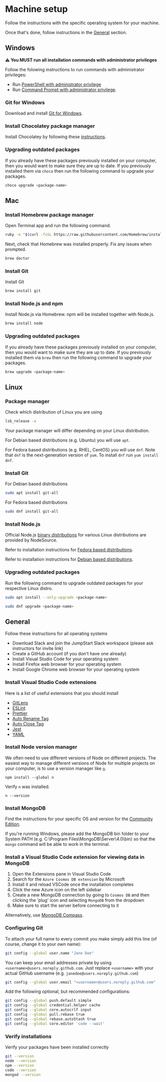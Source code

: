 # Machine setup

Follow the instructions with the specific operating system for your machine.

Once that's done, follow instructions in the [General](#general) section.

## Windows

**⚠️ You MUST run all installation commands with administrator privileges**

Follow the folowing instructions to run commands with administrator privileges:

- Run [PowerShell with administrator privilege](https://www.thewindowsclub.com/how-to-open-an-elevated-powershell-prompt-in-windows-10)
- Run [Command Prompt with administrator privilege](https://www.howtogeek.com/194041/how-to-open-the-command-prompt-as-administrator-in-windows-8.1/).

### Git for Windows

Download and install [Git for Windows](https://gitforwindows.org/).

### Install Chocolatey package manager

Install Chocolatey by following these [instructions](https://chocolatey.org/install).

### Upgrading outdated packages

If you already have these packages previously installed on your computer, then you would want to make sure they are up to date. If you previously installed them via `choco` then run the following command to upgrade your packages.

```sh
choco upgrade <package-name>
```

## Mac

### Install Homebrew package manager

Open Terminal app and run the following command.

```sh
ruby -e "$(curl -fsSL https://raw.githubusercontent.com/Homebrew/install/master/install)"
```

Next, check that Homebrew was installed properly. Fix any issues when prompted.

```sh
brew doctor
```

### Install Git

Install Git

```sh
brew install git
```

### Install Node.js and npm

Install Node.js via Homebrew. npm will be installed together with Node.js.

```sh
brew install node
```

### Upgrading outdated packages

If you already have these packages previously installed on your computer, then you would want to make sure they are up to date. If you previously installed them via `brew` then run the following command to upgrade your packages.

```sh
brew upgrade <package-name>
```

## Linux

### Package manager

Check which distribution of Linux you are using

```sh
lsb_release -a
```

Your package manager will differ depending on your Linux distribution.

For Debian based distributions (e.g. Ubuntu) you will use `apt`.

For Fedora based distributions (e.g. RHEL, CentOS) you will use `dnf`. Note that `dnf` is the next-generation version of `yum`. To install `dnf` run `yum install dnf`.

### Install Git

For Debian based distributions

```sh
sudo apt install git-all
```

For Fedora based distributions

```sh
sudo dnf install git-all
```

### Install Node.js

Official Node.js [binary distributions](https://github.com/nodesource/distributions) for various Linux distributions are provided by NodeSource.

Refer to installation instructions for [Fedora based distributions](https://github.com/nodesource/distributions/blob/master/README.md#rpminstall).

Refer to installation instructions for [Debian based distributions](https://github.com/nodesource/distributions/blob/master/README.md#debinstall).

### Upgrading outdated packages

Run the following command to upgrade outdated packages for your respective Linux distro.

```sh
sudo apt install --only-upgrade <package-name>
```

```sh
sudo dnf upgrade <package-name>
```

## General

Follow these instructions for all operating systems

- Download Slack and join the JumpStart Slack workspace (please ask instructors for invite link)
- Create a GitHub account (if you don't have one already)
- Install Visual Studio Code for your operating system
- Install Firefox web browser for your operating system
- Install Google Chrome web browser for your operating system

### Install Visual Studio Code extensions

Here is a list of useful extensions that you should install

- [GitLens](https://marketplace.visualstudio.com/items?itemName=eamodio.gitlens)
- [ESLint](https://marketplace.visualstudio.com/items?itemName=dbaeumer.vscode-eslint)
- [Prettier](https://marketplace.visualstudio.com/items?itemName=esbenp.prettier-vscode)
- [Auto Rename Tag](https://marketplace.visualstudio.com/items?itemName=formulahendry.auto-rename-tag)
- [Auto Close Tag](https://marketplace.visualstudio.com/items?itemName=formulahendry.auto-close-tag)
- [Jest](https://marketplace.visualstudio.com/items?itemName=Orta.vscode-jest)
- [YAML](https://marketplace.visualstudio.com/items?itemName=redhat.vscode-yaml)

### Install Node version manager

We often need to use different versions of Node on different projects. The easiest way to manage different versions of Node for multiple projects on your computer, is to use a version manager like [`n`](https://github.com/tj/n).

```
npm install --global n
```

Verify `n` was installed.

```
n --version
```

### Install MongoDB

Find the instructions for your specific OS and version for the [Community Edition](https://docs.mongodb.com/manual/installation/).

If you're running Windows, please add the MongoDB bin folder to your System PATH (e.g. C:\Program Files\MongoDB\Server\4.0\bin) so that the `mongo` command will be able to work in the terminal.

### Install a Visual Studio Code extension for viewing data in MongoDB

1. Open the Extensions pane in Visual Studio Code
1. Search for the `Azure Cosmos DB extension` by Microsoft
1. Install it and reload VSCode once the installation completes
1. Click the new Azure icon on the left sidebar
1. Create a new MongoDB connection by going to `Cosmos DB` and then clicking the 'plug' icon and selecting `MongoDB` from the dropdown
1. Make sure to start the server before connecting to it

Alternatively, use [MongoDB Compass](https://www.mongodb.com/products/compass).

### Configuring Git

To attach your full name to every commit you make simply add this line (of course, change it to your own name):

```sh
git config --global user.name "Jane Doe"
```

You can keep your email addresses private by using `<username>@users.noreply.github.com`. Just replace `<username>` with your actual GitHub username (e.g. `janedoe@users.noreply.github.com`)

```sh
git config --global user.email "<username>@users.noreply.github.com"
```

Add the following optional, but recommended configurations:

```sh
git config --global push.default simple
git config --global credential.helper cache
git config --global core.autocrlf input
git config --global pull.rebase true
git config --global rebase.autoStash true
git config --global core.editor 'code --wait'
```

### Verify installations

Verify your packages have been installed correctly

```sh
git --version
node --version
npm --version
code --version
mongod --version
```
